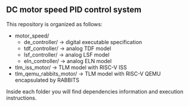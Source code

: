 ## DC motor speed PID control system

This repository is organized as follows: 
* motor_speed/
    * de_controller/  &rarr; digital executable specification
    * tdf_controller/  &rarr; analog TDF model
    * lsf_controller/  &rarr; analog LSF model
    * eln_controller/  &rarr; analog ELN model
* tlm_iss_motor/  &rarr; TLM model with RISC-V ISS
* tlm_qemu_rabbits_motor/  &rarr; TLM model with RISC-V QEMU encapsulated by RABBITS

Inside each folder you will find dependencies information and execution instructions.
